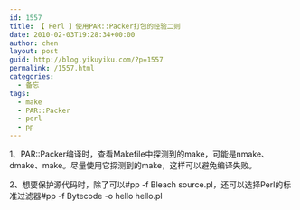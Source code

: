 ```yaml
---
id: 1557
title: 【 Perl 】使用PAR::Packer打包的经验二则
date: 2010-02-03T19:28:34+00:00
author: chen
layout: post
guid: http://blog.yikuyiku.com/?p=1557
permalink: /1557.html
categories:
  - 备忘
tags:
  - make
  - PAR::Packer
  - perl
  - pp
---
```

1、PAR::Packer编译时，查看Makefile中探测到的make，可能是nmake、dmake、make。尽量使用它探测到的make，这样可以避免编译失败。

2、想要保护源代码时，除了可以#pp -f Bleach source.pl，还可以选择Perl的标准过滤器#pp -f Bytecode -o hello hello.pl